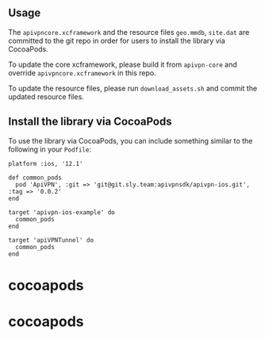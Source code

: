 ## Usage

The `apivpncore.xcframework` and the resource files `geo.mmdb`, `site.dat` are committed to the git repo in order for users to install the library via CocoaPods.

To update the core xcframework, please build it from `apivpn-core` and override `apivpncore.xcframework` in this repo.

To update the resource files, please run `download_assets.sh` and commit the updated resource files.

## Install the library via CocoaPods

To use the library via CocoaPods, you can include something similar to the following in your `Podfile`:

```
platform :ios, '12.1'

def common_pods
  pod 'ApiVPN', :git => 'git@git.sly.team:apivpnsdk/apivpn-ios.git', :tag => '0.0.2'
end

target 'apivpn-ios-example' do
  common_pods
end

target 'apiVPNTunnel' do
  common_pods
end
```
# cocoapods
# cocoapods
